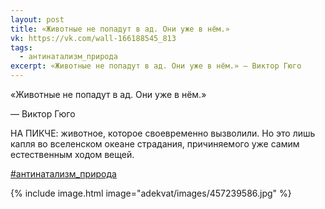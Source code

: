 ```yaml
---
layout: post
title: «Животные не попадут в ад. Они уже в нём.»
vk: https://vk.com/wall-166188545_813
tags:
  - антинатализм_природа
excerpt: «Животные не попадут в ад. Они уже в нём.» — Виктор Гюго
---
```

«Животные не попадут в ад. Они уже в нём.»

— Виктор Гюго

НА ПИКЧЕ: животное, которое своевременно вызволили. Но это лишь капля во вселенском  океане страдания, причиняемого уже самим естественным ходом вещей.

[#антинатализм_природа](poisk.html#антинатализм_природа)

{% include image.html image="adekvat/images/457239586.jpg" %}